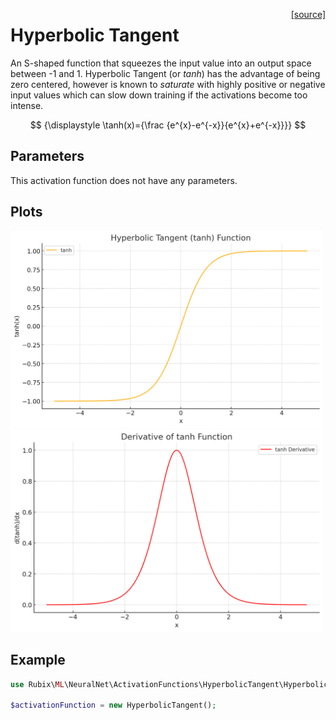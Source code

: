 <span style="float:right;"><a href="https://github.com/RubixML/ML/blob/master/src/NeuralNet/ActivationFunctions/HyperbolicTangent/HyperbolicTangent.php">[source]</a></span>

# Hyperbolic Tangent
An S-shaped function that squeezes the input value into an output space between -1 and 1. Hyperbolic Tangent (or *tanh*) has the advantage of being zero centered, however is known to *saturate* with highly positive or negative input values which can slow down training if the activations become too intense.

$$
{\displaystyle \tanh(x)={\frac {e^{x}-e^{-x}}{e^{x}+e^{-x}}}}
$$

## Parameters
This activation function does not have any parameters.

## Plots
<img src="../../images/activation-functions/hyperbolic-tangent.png" alt="Hyperbolic Tangent Function" width="500" height="auto">

<img src="../../images/activation-functions/hyperbolic-tangent-derivative.png" alt="Hyperbolic Tangent Derivative" width="500" height="auto">

## Example
```php
use Rubix\ML\NeuralNet\ActivationFunctions\HyperbolicTangent\HyperbolicTangent;

$activationFunction = new HyperbolicTangent();
```
